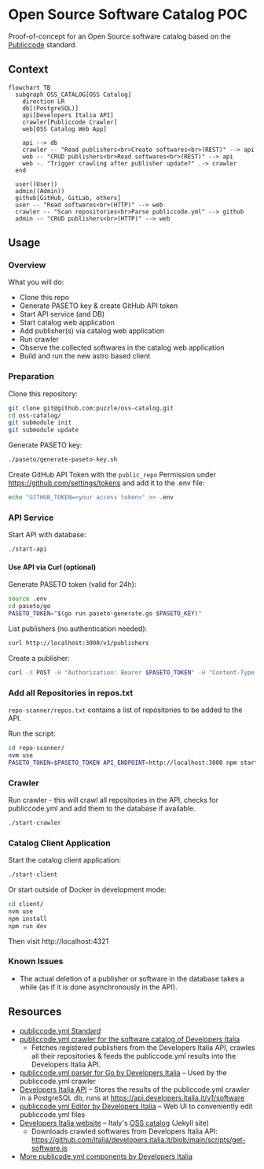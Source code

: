 # Open Source Software Catalog POC

Proof-of-concept for an Open Source software catalog based on the [Publiccode](https://github.com/publiccodeyml) standard.

## Context

```mermaid
flowchart TB
  subgraph OSS_CATALOG[OSS Catalog]
    direction LR
    db[(PostgreSQL)]
    api[Developers Italia API]
    crawler[Publiccode Crawler]
    web[OSS Catalog Web App]

    api --> db
    crawler -- "Read publishers<br>Create softwares<br>(REST)" --> api
    web -- "CRUD publishers<br>Read softwares<br>(REST)" --> api
    web -. "Trigger crawling after publisher update?" .-> crawler
  end

  user((User))
  admin((Admin))
  github[GitHub, GitLab, others]
  user -- "Read softwares<br>(HTTP)" --> web
  crawler -- "Scan repositories<br>Parse publiccode.yml" --> github
  admin -- "CRUD publishers<br>(HTTP)" --> web
```

## Usage

### Overview

What you will do:

- Clone this repo
- Generate PASETO key & create GitHub API token
- Start API service (and DB)
- Start catalog web application
- Add publisher(s) via catalog web application
- Run crawler
- Observe the collected softwares in the catalog web application
- Build and run the new astro based client

### Preparation

Clone this repository:

```bash
git clone git@github.com:puzzle/oss-catalog.git
cd oss-catalog/
git submodule init
git submodule update
```

Generate PASETO key:

```bash
./paseto/generate-paseto-key.sh
```

Create GitHub API Token with the `public_repo` Permission under https://github.com/settings/tokens and add it to the .env file:

```bash
echo "GITHUB_TOKEN=<your access token>" >> .env
```

### API Service

Start API with database:

```bash
./start-api
```

#### Use API via Curl (optional)

Generate PASETO token (valid for 24h):

```bash
source .env
cd paseto/go
PASETO_TOKEN="$(go run paseto-generate.go $PASETO_KEY)"
```

List publishers (no authentication needed):

```bash
curl http://localhost:3000/v1/publishers
```

Create a publisher:

```bash
curl -X POST -H "Authorization: Bearer $PASETO_TOKEN" -H "Content-Type: application/json" -d '{"codeHosting": [{"url": "https://github.com/swiss/", "group": true}], "description": "Swiss Government"}' http://localhost:3000/v1/publishers
```

### Add all Repositories in repos.txt

`repo-scanner/repos.txt` contains a list of repositories to be added to the API.

Run the script:

```bash
cd repo-scanner/
nvm use
PASETO_TOKEN=$PASETO_TOKEN API_ENDPOINT=http://localhost:3000 npm start
```

### Crawler

Run crawler - this will crawl all repositories in the API, checks for publiccode.yml and add them to the database if available.

```bash
./start-crawler
```

### Catalog Client Application

Start the catalog client application:

```bash
./start-client
```

Or start outside of Docker in development mode:

```bash
cd client/
nvm use
npm install
npm run dev
```

Then visit http://localhost:4321



### Known Issues

- The actual deletion of a publisher or software in the database takes a while (as if it is done asynchronously in the API).

## Resources

- [publiccode.yml Standard](https://github.com/publiccodeyml/publiccode.yml)
- [publiccode.yml crawler for the software catalog of Developers Italia](https://github.com/italia/publiccode-crawler)
  - Fetches registered publishers from the Developers Italia API, crawles all their repositories & feeds the publiccode.yml results into the Developers Italia API.
- [publiccode.yml parser for Go by Developers Italia](https://github.com/italia/publiccode-parser-go) – Used by the publiccode.yml crawler
- [Developers Italia API](https://github.com/italia/developers-italia-api) – Stores the results of the publiccode.yml crawler in a PostgreSQL db, runs at https://api.developers.italia.it/v1/software
- [publiccode yml Editor by Developers Italia](https://github.com/italia/publiccode-editor) – Web UI to conveniently edit publiccode.yml files
- [Developers Italia website](https://github.com/italia/developers.italia.it) – Italy's [OSS catalog](https://developers.italia.it/en/software) (Jekyll site)
  - Downloads crawled softwares from Developers Italia API: https://github.com/italia/developers.italia.it/blob/main/scripts/get-software.js
- [More publicode.yml components by Developers Italia](https://github.com/italia#-publiccode)
